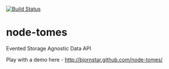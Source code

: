 [![Build Status](https://travis-ci.org/bjornstar/node-tomes.png)](https://travis-ci.org/bjornstar/node-tomes)

node-tomes
=========

Evented Storage Agnostic Data API

Play with a demo here - http://bjornstar.github.com/node-tomes/

